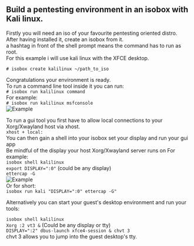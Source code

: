 ## Build a pentesting environment in an isobox with Kali linux.

Firstly you will need an iso of your favourite pentesting oriented distro.   
After having installed it, create an isobox from it.  
a hashtag in front of the shell prompt means the command has to run as root.  
For this example i will use kali linux with the XFCE desktop.

`# isobox create kalilinux ~/path_to_iso`  

Congratulations your environment is ready.  
To run a command line tool inside it you can run:  
`# isobox run kalilinux command`    
For example:  
`# isobox run kalilinux msfconsole`  
![Example](https://i.imgur.com/xbBJ0SM.png)  

To run a gui tool you first have to allow local connections to your Xorg/Xwayland host via xhost.  
`xhost + local:`  
You can then gain a shell into your isobox set your display and run your gui app  
Be mindful of the display your host Xorg/Xwayland server runs on 
For example:   
`isobox shell kalilinux`  
`export DISPLAY=":0"` (could be any display)  
`ettercap -G`  
![Example](https://i.imgur.com/K3h2rA9.png)  
Or for short:  
`isobox run kali "DISPLAY=":0" ettercap -G"`  

Alternatively you can start your guest's desktop environment and run your tools:  

`isobox shell kalilinux`  
`Xorg :2 vt3 &` (Could be any display or tty)  
`DISPLAY=":2" dbus-launch xfce4-session & chvt 3`  
chvt 3 allows you to jump into the guest desktop's tty.   